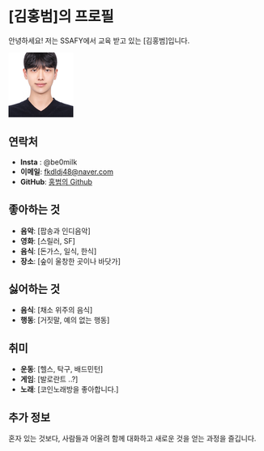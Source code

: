 # [김홍범]의 프로필

안녕하세요! 저는 SSAFY에서 교육 받고 있는 [김홍범]입니다. 

![alt text](image-1.png)

## 연락처

- **Insta** : @be0milk
- **이메일**: [fkdldj48@naver.com](mailto:your-fkdldj48@naver.com)
- **GitHub**: [홍범의 Github](https://github.com/KIM9909)

## 좋아하는 것

- **음악**: [팝송과 인디음악]
- **영화**: [스릴러, SF]
- **음식**: [돈가스, 일식, 한식]
- **장소**: [숲이 울창한 곳이나 바닷가]

## 싫어하는 것

- **음식**: [채소 위주의 음식]
- **행동**: [거짓말, 예의 없는 행동]

## 취미

- **운동**: [헬스, 탁구, 배드민턴]
- **게임**: [발로란트 ..?]
- **노래**: [코인노래방을 좋아합니다.]

## 추가 정보

혼자 있는 것보다, 사람들과 어울려 함께 대화하고 새로운 것을 얻는 과정을 즐깁니다.
